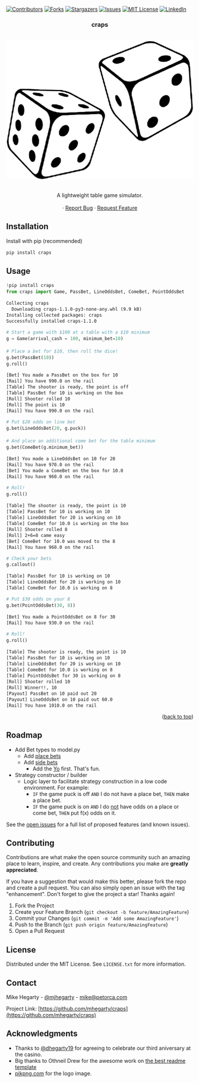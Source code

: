 <div id="top"></div>
<!--
*** Thanks for checking out craps. If you have a suggestion that would 
*** make this better, please fork the repo and create a pull request
*** or simply open an issue with the tag "enhancement".
*** Don't forget to give the project a star!
*** Thanks again! Now go create something AMAZING! :D
-->



<!-- PROJECT SHIELDS -->
<!--
*** I'm using markdown "reference style" links for readability.
*** Reference links are enclosed in brackets [ ] instead of parentheses ( ).
*** See the bottom of this document for the declaration of the reference variables
*** for contributors-url, forks-url, etc. This is an optional, concise syntax you may use.
*** https://www.markdownguide.org/basic-syntax/#reference-style-links
-->
[![Contributors][contributors-shield]][contributors-url]
[![Forks][forks-shield]][forks-url]
[![Stargazers][stars-shield]][stars-url]
[![Issues][issues-shield]][issues-url]
[![MIT License][license-shield]][license-url]
[![LinkedIn][linkedin-shield]][linkedin-url]



<!-- PROJECT LOGO -->
<h3 align="center">craps</h3>

<br />

<div align="center">
  <!-- <a align="center" href="https://github.com/mhegarty/craps/blob/master/logo.png">
    <img src="https://raw.githubusercontent.com/mhegarty/craps/master/logo.png"
    alt="Logo" width=80 height=80>
  </a> -->
  <a align="center" href="https://github.com/mhegarty/craps/blob/master/logo.png">
    <img src="https://raw.githubusercontent.com/mhegarty/craps/master/logo.png"
    alt="Logo">
  </a>
<br />
<br />
  <p align="center">
    A lightweight table game simulator.
    <!-- <br />
    <a href="https://github.com/mhegarty/craps"><strong>Explore the code »</strong></a>-->
    <br />
    <br />
    ·
    <a href="https://github.com/mhegarty/craps/issues">Report Bug</a>
    ·
    <a href="https://github.com/mhegarty/craps/issues">Request Feature</a>
  </p>
</div>



<!-- TABLE OF CONTENTS -->
<!-- 
<details>
  <summary>Table of Contents</summary>
  <ol>
    <li>
      <a href="#about-the-project">About The Project</a>
      <ul>
        <li><a href="#built-with">Built With</a></li>
      </ul>
    </li>
    <li>
      <a href="#getting-started">Getting Started</a>
      <ul>
        <li><a href="#prerequisites">Prerequisites</a></li>
        <li><a href="#installation">Installation</a></li>
      </ul>
    </li>
    <li><a href="#usage">Usage</a></li>
    <li><a href="#roadmap">Roadmap</a></li>
    <li><a href="#contributing">Contributing</a></li>
    <li><a href="#license">License</a></li>
    <li><a href="#contact">Contact</a></li>
    <li><a href="#acknowledgments">Acknowledgments</a></li>
  </ol>
</details>
-->



<!-- ABOUT THE PROJECT -->
<!--
## About The Project

[![Product Name Screen Shot][product-screenshot]](https://example.com)

Here's a blank template to get started: To avoid retyping too much info. Do a search and replace with your text editor for the following: `mhegarty`, `craps`, `@mjhegarty`, `hegarty`, `email`, `email_client`, `project_title`, `project_description`

<p align="right">(<a href="#top">back to top</a>)</p>
-->

<!--
### Built With

* [Python](https://python.org/)

<p align="right">(<a href="#top">back to top</a>)</p>
-->


<!-- GETTING STARTED -->
<!-- ## Getting Started

The game engine is ready to roll. Let's get rolling.
 -->


<!-- ## Prerequisites

This package uses libraries that have been standard since python 2.7 and it will likely 
run on any python version you are using. If you experience any issues, please [report a bug](https://github.com/mhegarty/craps/issues). -->




## Installation

Install with pip (recommended)
 ```sh
 pip install craps
 ```

<!-- <p align="right">(<a href="#top">back to top</a>)</p> -->



<!-- USAGE EXAMPLES -->
## Usage


```python
!pip install craps
from craps import Game, PassBet, LineOddsBet, ComeBet, PointOddsBet
```

    Collecting craps
      Downloading craps-1.1.0-py3-none-any.whl (9.9 kB)
    Installing collected packages: craps
    Successfully installed craps-1.1.0



```python
# Start a game with $100 at a table with a $10 minimum
g = Game(arrival_cash = 100, minimum_bet=10)

# Place a bet for $10, then roll the dice!
g.bet(PassBet(10))
g.roll()
```

    [Bet] You made a PassBet on the box for 10
    [Rail] You have 990.0 on the rail
    [Table] The shooter is ready, the point is off
    [Table] PassBet for 10 is working on the box
    [Roll] Shooter rolled 10
    [Roll] The point is 10
    [Rail] You have 990.0 on the rail



```python
# Put $20 odds on line bet
g.bet(LineOddsBet(20, g.puck))

# And place an additional come bet for the table minimum
g.bet(ComeBet(g.minimum_bet))
```

    [Bet] You made a LineOddsBet on 10 for 20
    [Rail] You have 970.0 on the rail
    [Bet] You made a ComeBet on the box for 10.0
    [Rail] You have 960.0 on the rail



```python
# Roll!
g.roll()
```

    [Table] The shooter is ready, the point is 10
    [Table] PassBet for 10 is working on 10
    [Table] LineOddsBet for 20 is working on 10
    [Table] ComeBet for 10.0 is working on the box
    [Roll] Shooter rolled 8
    [Roll] 2+6=8 came easy
    [Bet] ComeBet for 10.0 was moved to the 8
    [Rail] You have 960.0 on the rail



```python
# Check your bets
g.callout()
```

    [Table] PassBet for 10 is working on 10
    [Table] LineOddsBet for 20 is working on 10
    [Table] ComeBet for 10.0 is working on 8



```python
# Put $30 odds on your 8
g.bet(PointOddsBet(30, 8))
```

    [Bet] You made a PointOddsBet on 8 for 30
    [Rail] You have 930.0 on the rail



```python
# Roll!
g.roll()
```

    [Table] The shooter is ready, the point is 10
    [Table] PassBet for 10 is working on 10
    [Table] LineOddsBet for 20 is working on 10
    [Table] ComeBet for 10.0 is working on 8
    [Table] PointOddsBet for 30 is working on 8
    [Roll] Shooter rolled 10
    [Roll] Winner!!, 10
    [Payout] PassBet on 10 paid out 20
    [Payout] LineOddsBet on 10 paid out 60.0
    [Rail] You have 1010.0 on the rail


  <!-- <a href="https://github.com/mhegarty/craps/blob/master/images/example.png">
    <img src="https://raw.githubusercontent.com/mhegarty/craps/master/images/example.png"
     alt="Notebook">
  </a> -->

<!-- _For more examples, please refer to the [Documentation](https://example.com)_-->

<p align="right">(<a href="#top">back to top</a>)</p>



<!-- ROADMAP -->
## Roadmap

- Add Bet types to model.py
  - Add [place bets](https://www.liveabout.com/craps-place-bets-537453)
  - Add [side bets](https://wizardofodds.com/games/craps/appendix/5/)
    - Add the [Yo](https://www.lolcraps.com/craps/bets/yo/) first. That's fun.
- Strategy constructor / builder
  - Logic layer to facilitate strategy construction in a low code environment. For example:
    - `IF` the game puck is off `AND` I do not have a place bet, `THEN` make a place bet.
    - `IF` the game puck is on `AND` I do <u>not</u> have odds on a place or come bet, `THEN` put f(x) odds on it.

See the [open issues](https://github.com/mhegarty/craps/issues) for a full list of proposed features (and known issues).

<!-- <p align="right">(<a href="#top">back to top</a>)</p> -->



<!-- CONTRIBUTING -->
## Contributing

Contributions are what make the open source community such an amazing place to learn, inspire, and create. Any contributions you make are **greatly appreciated**.

If you have a suggestion that would make this better, please fork the repo and create a pull request. You can also simply open an issue with the tag "enhancement".
Don't forget to give the project a star! Thanks again!

1. Fork the Project
2. Create your Feature Branch (`git checkout -b feature/AmazingFeature`)
3. Commit your Changes (`git commit -m 'Add some AmazingFeature'`)
4. Push to the Branch (`git push origin feature/AmazingFeature`)
5. Open a Pull Request

<!-- <p align="right">(<a href="#top">back to top</a>)</p> -->



<!-- LICENSE -->
## License

Distributed under the MIT License. See `LICENSE.txt` for more information.

<!-- <p align="right">(<a href="#top">back to top</a>)</p> -->



<!-- CONTACT -->
## Contact

Mike Hegarty - [@mjhegarty](https://twitter.com/@mjhegarty) - mike@petorca.com

Project Link: [https://github.com/mhegarty/craps](https://github.com/mhegarty/craps)

<!-- <p align="right">(<a href="#top">back to top</a>)</p> -->



<!-- ACKNOWLEDGMENTS -->
## Acknowledgments

* Thanks to [@dhegarty19](https://www.instagram.com/dhegarty19/) for agreeing to celebrate our third aniversary at the casino. 
* Big thanks to Othneil Drew for the awesome work on [the best readme template](https://github.com/othneildrew/Best-README-Template)
* [pikpng.com](https://www.pikpng.com/pngvi/hbRwTJb_png-clipart/) for the logo image.


<!-- <p align="right">(<a href="#top">back to top</a>)</p> -->



<!-- MARKDOWN LINKS & IMAGES -->
<!-- https://www.markdownguide.org/basic-syntax/#reference-style-links -->
[contributors-shield]: https://img.shields.io/github/contributors/mhegarty/craps.svg?style=for-the-badge
[contributors-url]: https://github.com/mhegarty/craps/graphs/contributors
[forks-shield]: https://img.shields.io/github/forks/mhegarty/craps.svg?style=for-the-badge
[forks-url]: https://github.com/mhegarty/craps/network/members
[stars-shield]: https://img.shields.io/github/stars/mhegarty/craps.svg?style=for-the-badge
[stars-url]: https://github.com/mhegarty/craps/stargazers
[issues-shield]: https://img.shields.io/github/issues/mhegarty/craps.svg?style=for-the-badge
[issues-url]: https://github.com/mhegarty/craps/issues
[license-shield]: https://img.shields.io/github/license/mhegarty/craps.svg?style=for-the-badge
[license-url]: https://github.com/mhegarty/craps/blob/master/LICENSE.txt
[linkedin-shield]: https://img.shields.io/badge/-LinkedIn-black.svg?style=for-the-badge&logo=linkedin&colorB=555
[linkedin-url]: https://linkedin.com/in/hegarty
<!-- [product-screenshot]: images/screenshot.png -->